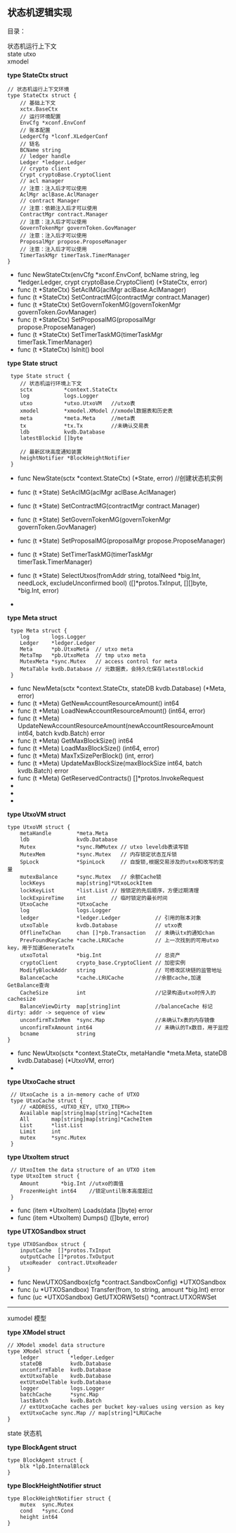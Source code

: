 ## 状态机逻辑实现   
目录：  
 
状态机运行上下文   
state
utxo  
xmodel  


**type StateCtx struct**
```
// 状态机运行上下文环境
type StateCtx struct {
	// 基础上下文
	xctx.BaseCtx
	// 运行环境配置
	EnvCfg *xconf.EnvConf
	// 账本配置
	LedgerCfg *lconf.XLedgerConf
	// 链名
	BCName string
	// ledger handle
	Ledger *ledger.Ledger
	// crypto client
	Crypt cryptoBase.CryptoClient
	// acl manager
	// 注意：注入后才可以使用
	AclMgr aclBase.AclManager
	// contract Manager
	// 注意：依赖注入后才可以使用
	ContractMgr contract.Manager
	// 注意：注入后才可以使用
	GovernTokenMgr governToken.GovManager
	// 注意：注入后才可以使用
	ProposalMgr propose.ProposeManager
	// 注意：注入后才可以使用
	TimerTaskMgr timerTask.TimerManager
} 
```
- func NewStateCtx(envCfg *xconf.EnvConf, bcName string, leg *ledger.Ledger, crypt cryptoBase.CryptoClient) (*StateCtx, error)
- func (t *StateCtx) SetAclMG(aclMgr aclBase.AclManager)
- func (t *StateCtx) SetContractMG(contractMgr contract.Manager)  
- func (t *StateCtx) SetGovernTokenMG(governTokenMgr governToken.GovManager) 
- func (t *StateCtx) SetProposalMG(proposalMgr propose.ProposeManager) 
- func (t *StateCtx) SetTimerTaskMG(timerTaskMgr timerTask.TimerManager)  
- func (t *StateCtx) IsInit() bool  

**type State struct**
```
 type State struct {
 	// 状态机运行环境上下文
 	sctx          *context.StateCtx
 	log           logs.Logger
 	utxo          *utxo.UtxoVM   //utxo表
 	xmodel        *xmodel.XModel //xmodel数据表和历史表
 	meta          *meta.Meta     //meta表
 	tx            *tx.Tx         //未确认交易表
 	ldb           kvdb.Database
 	latestBlockid []byte
 
 	// 最新区块高度通知装置
 	heightNotifier *BlockHeightNotifier
 }
```
- func NewState(sctx *context.StateCtx) (*State, error) //创建状态机实例  
- func (t *State) SetAclMG(aclMgr aclBase.AclManager) 
- func (t *State) SetContractMG(contractMgr contract.Manager)
- func (t *State) SetGovernTokenMG(governTokenMgr governToken.GovManager)  
- func (t *State) SetProposalMG(proposalMgr propose.ProposeManager)  
- func (t *State) SetTimerTaskMG(timerTaskMgr timerTask.TimerManager)
 
- func (t *State) SelectUtxos(fromAddr string, totalNeed *big.Int, needLock, excludeUnconfirmed bool) ([]*protos.TxInput, [][]byte, *big.Int, error)
- 

**type Meta struct**
```
 type Meta struct {
 	log       logs.Logger
 	Ledger    *ledger.Ledger
 	Meta      *pb.UtxoMeta  // utxo meta
 	MetaTmp   *pb.UtxoMeta  // tmp utxo meta
 	MutexMeta *sync.Mutex   // access control for meta
 	MetaTable kvdb.Database // 元数据表，会持久化保存latestBlockid
 }
```
- func NewMeta(sctx *context.StateCtx, stateDB kvdb.Database) (*Meta, error)
- func (t *Meta) GetNewAccountResourceAmount() int64
- func (t *Meta) LoadNewAccountResourceAmount() (int64, error) 
- func (t *Meta) UpdateNewAccountResourceAmount(newAccountResourceAmount int64, batch kvdb.Batch) error 
- func (t *Meta) GetMaxBlockSize() int64 
- func (t *Meta) LoadMaxBlockSize() (int64, error) 
- func (t *Meta) MaxTxSizePerBlock() (int, error) 
- func (t *Meta) UpdateMaxBlockSize(maxBlockSize int64, batch kvdb.Batch) error 
- func (t *Meta) GetReservedContracts() []*protos.InvokeRequest 
- 
-
- 

**type UtxoVM struct**
``` 
type UtxoVM struct {
	metaHandle        *meta.Meta
	ldb               kvdb.Database
	Mutex             *sync.RWMutex // utxo leveldb表读写锁
	MutexMem          *sync.Mutex   // 内存锁定状态互斥锁
	SpLock            *SpinLock     // 自旋锁,根据交易涉及的utxo和改写的变量
	mutexBalance      *sync.Mutex   // 余额Cache锁
	lockKeys          map[string]*UtxoLockItem
	lockKeyList       *list.List // 按锁定的先后顺序，方便过期清理
	lockExpireTime    int        // 临时锁定的最长时间
	UtxoCache         *UtxoCache
	log               logs.Logger
	ledger            *ledger.Ledger           // 引用的账本对象
	utxoTable         kvdb.Database            // utxo表
	OfflineTxChan     chan []*pb.Transaction   // 未确认tx的通知chan
	PrevFoundKeyCache *cache.LRUCache          // 上一次找到的可用utxo key，用于加速GenerateTx
	utxoTotal         *big.Int                 // 总资产
	cryptoClient      crypto_base.CryptoClient // 加密实例
	ModifyBlockAddr   string                   // 可修改区块链的监管地址
	BalanceCache      *cache.LRUCache          //余额cache,加速GetBalance查询
	CacheSize         int                      //记录构造utxo时传入的cachesize
	BalanceViewDirty  map[string]int           //balanceCache 标记dirty: addr -> sequence of view
	unconfirmTxInMem  *sync.Map                //未确认Tx表的内存镜像
	unconfirmTxAmount int64                    // 未确认的Tx数目，用于监控
	bcname            string
}
```
- func NewUtxo(sctx *context.StateCtx, metaHandle *meta.Meta, stateDB kvdb.Database) (*UtxoVM, error)
- 

**type UtxoCache struct**
```
 // UtxoCache is a in-memory cache of UTXO
 type UtxoCache struct {
 	// <ADDRESS, <UTXO_KEY, UTXO_ITEM>>
 	Available map[string]map[string]*CacheItem
 	All       map[string]map[string]*CacheItem
 	List      *list.List
 	Limit     int
 	mutex     *sync.Mutex
 }
```

**type UtxoItem struct**   
```
 // UtxoItem the data structure of an UTXO item
 type UtxoItem struct {
 	Amount       *big.Int //utxo的面值
 	FrozenHeight int64    //锁定until账本高度超过
 }

```
- func (item *UtxoItem) Loads(data []byte) error 
- func (item *UtxoItem) Dumps() ([]byte, error)

**type UTXOSandbox struct**
```
type UTXOSandbox struct {
	inputCache  []*protos.TxInput
	outputCache []*protos.TxOutput
	utxoReader  contract.UtxoReader
} 
```
- func NewUTXOSandbox(cfg *contract.SandboxConfig) *UTXOSandbox 
- func (u *UTXOSandbox) Transfer(from, to string, amount *big.Int) error 
- func (uc *UTXOSandbox) GetUTXORWSets() *contract.UTXORWSet 

---
xumodel 模型

**type XModel struct**
```
// XModel xmodel data structure
type XModel struct {
	ledger          *ledger.Ledger
	stateDB         kvdb.Database
	unconfirmTable  kvdb.Database
	extUtxoTable    kvdb.Database
	extUtxoDelTable kvdb.Database
	logger          logs.Logger
	batchCache      *sync.Map
	lastBatch       kvdb.Batch
	// extUtxoCache caches per bucket key-values using version as key
	extUtxoCache sync.Map // map[string]*LRUCache
} 
```

state 状态机

 

**type BlockAgent struct**
``` 
type BlockAgent struct {
	blk *lpb.InternalBlock
}
```
**type BlockHeightNotifier struct**
```
type BlockHeightNotifier struct {
	mutex  sync.Mutex
	cond   *sync.Cond
	height int64
} 
```